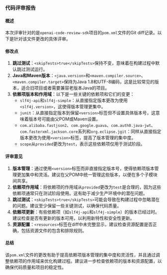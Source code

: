 ### 代码评审报告

#### 概述
本次评审针对的是`openai-code-review-sdk`项目的`pom.xml`文件的Git diff记录。以下是针对该文件更改的具体评审。

#### 修改点
1. **跳过测试**：`<skipTests>true</skipTests>`保持不变，意味着在构建过程中默认跳过测试运行。
2. **Java和Maven版本**：`<java.version>`和`<maven.compiler.source>`、`<maven.compiler.target>`保持为Java 1.8和UTF-8编码，这是比较常见的版本，适合旧项目或者需要兼容老版本Java的项目。
3. **依赖项版本和作用域**：以下是一些关键的依赖项和它们的变更：
   - `slf4j-api`和`slf4j-simple`：从直接指定版本更改为使用`<slf4j.version>`，这使得版本管理更集中。
   - `junit`：从直接指定版本到保留`<version>`标签但不设置具体版本号，这意味着版本号可能由父POM或Maven设置。
   - `com.alibaba.fastjson2`、`com.google.guava`、`com.auth0.java-jwt`、`com.fasterxml.jackson.core`系列和`org.eclipse.jgit`：同样从直接指定版本更改为使用`<version>`标签，提高了版本管理的集中度。
   - `scope`从`provided`更改为`test`，表示这些依赖项仅用于测试阶段。

#### 评审意见

1. **版本管理**：通过使用`<version>`标签而非直接指定版本号，使得依赖项版本管理更加集中和灵活。建议在父POM中统一管理这些版本，以便在多个子模块间共享。
2. **依赖项作用域**：将依赖项的作用域从`provided`更改为`test`是合理的，因为这些依赖项通常只在测试阶段使用。这有助于减少生产环境中的潜在问题。
3. **跳过测试**：`<skipTests>true</skipTests>`可能会导致在构建过程中忽略潜在的问题。建议至少保留一些关键测试，以确保代码质量。
4. **依赖项更新**：有些依赖项（如`slf4j-api`和`slf4j-simple`）的版本已经过时。建议检查是否有更新的版本可用，以利用新特性和安全性更新。
5. **资源配置**：`<resources>`标签在diff中未完整显示，建议检查资源配置是否正确，包括资源文件的包含和排除规则。

#### 总结
该`pom.xml`文件的更改有助于提高依赖项版本管理的集中度和灵活性，并且通过调整依赖项的作用域来优化构建过程。建议进一步检查依赖项的版本和资源配置，以确保代码质量和项目的稳定性。
